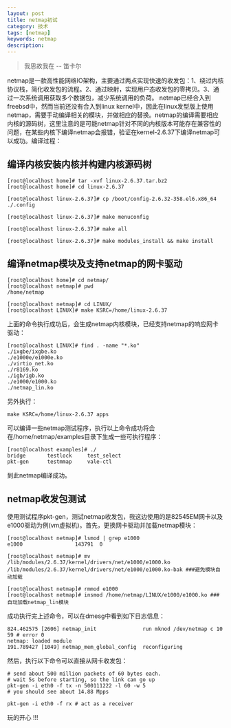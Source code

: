 ```yaml
---
layout: post
title: netmap初试
category: 技术
tags: [netmap]
keywords: netmap
description: 
---
```


> 我思故我在 -- 笛卡尔

netmap是一款高性能网络IO架构，主要通过两点实现快速的收发包：1、绕过内核协议栈，简化收发包的流程。2、通过映射，实现用户态收发包的零拷贝。3、通过一次系统调用获取多个数据包，减少系统调用的负荷。
netmap已经合入到freebsd中，然而当前还没有合入到linux kernel中，因此在linux发型版上使用netmap，需要手动编译相关的模块，并做相应的替换。netmap的编译需要相应内核的源码树，这里注意的是可能netmap针对不同的内核版本可能存在兼容性的问题，在某些内核下编译netmap会报错，验证在kernel-2.6.37下编译netmap可以成功。编译过程：

## 编译内核安装内核并构建内核源码树

    [root@localhost home]# tar -xvf linux-2.6.37.tar.bz2
    [root@localhost home]# cd linux-2.6.37
    
    [root@localhost linux-2.6.37]# cp /boot/config-2.6.32-358.el6.x86_64 ./.config
    
    [root@localhost linux-2.6.37]# make menuconfig
    
    [root@localhost linux-2.6.37]# make all 
    
    [root@localhost linux-2.6.37]# make modules_install && make install

## 编译netmap模块及支持netmap的网卡驱动

    [root@localhost home]# cd netmap/
    [root@localhost netmap]# pwd
    /home/netmap
    
    [root@localhost netmap]# cd LINUX/
    [root@localhost LINUX]# make KSRC=/home/linux-2.6.37

上面的命令执行成功后，会生成netmap内核模块，已经支持netmap的响应网卡驱动：

    [root@localhost LINUX]# find . -name "*.ko"
    ./ixgbe/ixgbe.ko
    ./e1000e/e1000e.ko
    ./virtio_net.ko
    ./r8169.ko
    ./igb/igb.ko
    ./e1000/e1000.ko
    ./netmap_lin.ko

另外执行：

    make KSRC=/home/linux-2.6.37 apps

可以编译一些netmap测试程序，执行以上命令成功将会在/home/netmap/examples目录下生成一些可执行程序：

    [root@localhost examples]# ./
    bridge       testlock     test_select
    pkt-gen      testmmap     vale-ctl

到此netmap编译成功。

## netmap收发包测试

使用测试程序pkt-gen，测试netmap收发包，我这边使用的是82545EM网卡以及e1000驱动为例(vm虚拟机)。首先，更换网卡驱动并加载netmap模块：

    [root@localhost netmap]# lsmod | grep e1000
    e1000                 143791  0
    
    [root@localhost netmap]# mv /lib/modules/2.6.37/kernel/drivers/net/e1000/e1000.ko /lib/modules/2.6.37/kernel/drivers/net/e1000/e1000.ko-bak ###避免模块自动加载
    
    [root@localhost netmap]# rmmod e1000
    [root@localhost netmap]# insmod /home/netmap/LINUX/e1000/e1000.ko ###自动加载netmap_lin模块

成功执行完上述命令，可以在dmesg中看到如下日志信息：

    824.462575 [2606] netmap_init               run mknod /dev/netmap c 10 59 # error 0
    netmap: loaded module
    191.789427 [1049] netmap_mem_global_config  reconfiguring

然后，执行以下命令可以直接从网卡收发包：

    # send about 500 million packets of 60 bytes each.
    # wait 5s before starting, so the link can go up
    pkt-gen -i eth0 -f tx -n 500111222 -l 60 -w 5
    # you should see about 14.88 Mpps
      
    pkt-gen -i eth0 -f rx # act as a receiver


玩的开心 !!!
